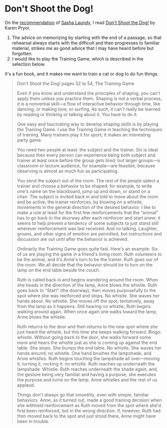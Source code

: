 # Don't Shoot the Dog!

On the [recommendation](https://www.youtube.com/watch?v=hY14Er6JX2s) of [Sasha Laundy](http://blog.sashalaundy.com/), I read [Don't Shoot the Dog!](http://www.amazon.com/Dont-Shoot-Dog-Teaching-Training/dp/0553380397) by Karen Pryor.

1. The advice on memorizing by starting with the end of a passage, so that rehearsal always starts with the difficult and then progresses to familiar material, strikes me as good advice that I may have heard before but forgotten.
2. I would like to play the Training Game, which is described in the selection below.

It's a fun book, and it makes me want to train a cat or dog to do fun things.

> Don't Shoot the Dog! pages 52 to 54, The Training Game
>
> Even if you know and understand the principles of shaping, you can't apply them unless you practice them. Shaping is not a verbal process, it is a nonverbal skill—a flow of interactive behavior through time, like dancing, or making love, or surfing. As such, it can't really be learned by reading or thinking or talking about it. You have to do it.
>
> One easy and fascinating way to develop shaping skills is by playing the Training Game. I use the Training Game in teaching the techniques of training. Many trainers play it for sport; it makes an interesting party game.
>
> You need two people at least: the subject and the trainer. Six is ideal because then every person can experience being both subject and trainer at least once before the group gets tired; but larger groups—a classroom or lecture audience, for example—are feasible, because observing is almost as much fun as participating.
>
> You send the subject out of the room. The rest of the people select a trainer and choose  a behavior to be shaped: for example, to write one's name on the blackboard, jump up and down, or stand on a chair. The subject is invited back in and told to move about the room and be active; the trainer reinforces, by blowing on a whistle, movements in the general direction of the desired behavior. I like to make a rule at least for the first few reinforcements that the “animal” has to go back to the doorway after each reinforcer and start anew; it seems to help prevent a tendency of some subjects to just stand still wherever reinforcement was last received. And no talking. Laughter, groans, and other signs of emotion are permitted, but instructions and discussion are out until after the behavior is achieved.
>
> Ordinarily the Training Game goes quite fast. Here's an example: Six of us are playing the game in a friend's living room. Ruth volunteers to be the animal, and it's Anne's turn to be the trainer. Ruth goes our of the room. We all decide that the behavior should be to turn on the lamp on the end table beside the couch.
>
> Ruth is called back in and begins wandering around the room. When she heads in the direction of the lamp, Anne blows the whistle. Ruth goes back to “Start” (the doorway), then moves purposefully to the spot where she was reinforced and stops. No whistle. She waves her hands about. No whistle. She moves off the spot, tentatively, away from the lamp as it happens. Still hearing no whistle, Ruth begins walking around again. When once again she walks toward the lamp, Anne blows the whistle.
>
> Ruth returns to the door and then returns to the new spot where she just heard the whistle, but this time she keeps walking forward. Bingo: whistle. Without going back to the door, she walks forward some more and hears the whistle just as she is coming up against the end table. She stops. She bumps the end table. No whistle. She waves her hands around; no whistle. One hand brushes the lampshade, and Anne whistles. Ruth begins touching the lampshade all over—moving it, turning it, rocking it: no whistle. Ruth reaches up underneath the lampshade. Whistle. Ruth reaches underneath the shade again, and, the gesture being very familiar and having a purpose, she executes the purpose and turns on the lamp. Anne whistles and the rest of us applaud.
>
> Things don't always go that smoothly, even with simple, familiar behaviors. Anne, as it turned out, made a good training decision when she withheld reinforcement as Ruth moved from the spot where she'd first been reinforced, but in the wrong direction. If, however, Ruth had then moved back to the spot and just stood there, Anne might have been in trouble.
